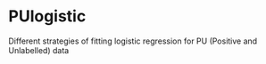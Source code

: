 # PUlogistic
Different strategies of fitting logistic regression for PU (Positive and Unlabelled) data
